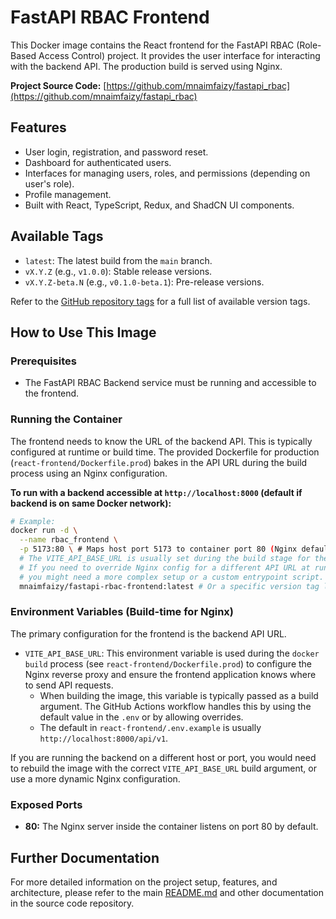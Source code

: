 # FastAPI RBAC Frontend

This Docker image contains the React frontend for the FastAPI RBAC (Role-Based Access Control) project. It provides the user interface for interacting with the backend API. The production build is served using Nginx.

**Project Source Code:** [https://github.com/mnaimfaizy/fastapi_rbac](https://github.com/mnaimfaizy/fastapi_rbac)

## Features

- User login, registration, and password reset.
- Dashboard for authenticated users.
- Interfaces for managing users, roles, and permissions (depending on user's role).
- Profile management.
- Built with React, TypeScript, Redux, and ShadCN UI components.

## Available Tags

- `latest`: The latest build from the `main` branch.
- `vX.Y.Z` (e.g., `v1.0.0`): Stable release versions.
- `vX.Y.Z-beta.N` (e.g., `v0.1.0-beta.1`): Pre-release versions.

Refer to the [GitHub repository tags](https://github.com/mnaimfaizy/fastapi_rbac/tags) for a full list of available version tags.

## How to Use This Image

### Prerequisites

- The FastAPI RBAC Backend service must be running and accessible to the frontend.

### Running the Container

The frontend needs to know the URL of the backend API. This is typically configured at runtime or build time. The provided Dockerfile for production (`react-frontend/Dockerfile.prod`) bakes in the API URL during the build process using an Nginx configuration.

**To run with a backend accessible at `http://localhost:8000` (default if backend is on same Docker network):**

```bash
# Example:
docker run -d \
  --name rbac_frontend \
  -p 5173:80 \ # Maps host port 5173 to container port 80 (Nginx default)
  # The VITE_API_BASE_URL is usually set during the build stage for the Nginx config.
  # If you need to override Nginx config for a different API URL at runtime,
  # you might need a more complex setup or a custom entrypoint script.
  mnaimfaizy/fastapi-rbac-frontend:latest # Or a specific version tag like :v1.0.0
```

### Environment Variables (Build-time for Nginx)

The primary configuration for the frontend is the backend API URL.

- `VITE_API_BASE_URL`: This environment variable is used during the `docker build` process (see `react-frontend/Dockerfile.prod`) to configure the Nginx reverse proxy and ensure the frontend application knows where to send API requests.
  - When building the image, this variable is typically passed as a build argument. The GitHub Actions workflow handles this by using the default value in the `.env` or by allowing overrides.
  - The default in `react-frontend/.env.example` is usually `http://localhost:8000/api/v1`.

If you are running the backend on a different host or port, you would need to rebuild the image with the correct `VITE_API_BASE_URL` build argument, or use a more dynamic Nginx configuration.

### Exposed Ports

- **80:** The Nginx server inside the container listens on port 80 by default.

## Further Documentation

For more detailed information on the project setup, features, and architecture, please refer to the main [README.md](https://github.com/mnaimfaizy/fastapi_rbac/blob/main/README.md) and other documentation in the source code repository.
